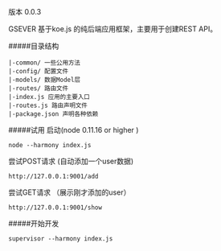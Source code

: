 版本 0.0.3

GSEVER 基于koe.js 的纯后端应用框架，主要用于创建REST API。

#####目录结构

 	|-common/ 一些公用方法
 	|-config/ 配置文件
 	|-models/ 数据Model层
 	|-routes/ 路由文件
 	|-index.js 应用的主要入口
 	|-routes.js 路由声明文件
 	|-package.json 声明各种依赖


#####试用
启动(node 0.11.16 or higher )

	node --harmony index.js

尝试POST请求 (自动添加一个user数据)

	http://127.0.0.1:9001/add

尝试GET请求 （展示刚才添加的user）

	http://127.0.0.1:9001/show


#####开始开发

	supervisor --harmony index.js
